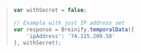 > ```javascript
> var withSecret = false;
> 
> // Example with just IP address set
> var response = Breinify.temporalData({
>     'ipAddress': '74.115.209.58'
> }, withSecret);
> ```
